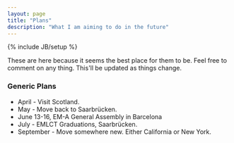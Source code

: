 ```yaml
---
layout: page
title: "Plans"
description: "What I am aiming to do in the future"
---
```

{% include JB/setup %}

These are here because it seems the best place for them to be. Feel free
to comment on any thing. This'll be updated as things change. 

### Generic Plans

 * April - Visit Scotland.
 * May - Move back to Saarbrücken.
 * June 13-16, EM-A General Assembly in Barcelona  
 * July - EMLCT Graduations, Saarbrücken.
 * September - Move somewhere new. Either California or New York.
